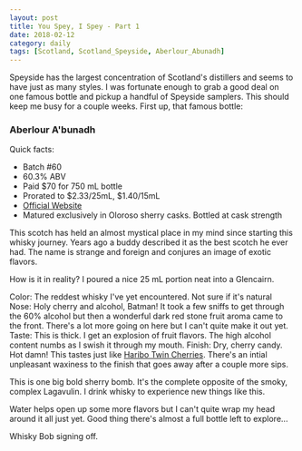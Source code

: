 ```yaml
---
layout: post
title: You Spey, I Spey - Part 1
date: 2018-02-12
category: daily
tags: [Scotland, Scotland_Speyside, Aberlour_Abunadh]
---
```


Speyside has the largest concentration of Scotland's distillers and seems to have just as many styles. I was fortunate enough to grab a good deal on one famous bottle and pickup a handful of Speyside samplers. This should keep me busy for a couple weeks. First up, that famous bottle:

### Aberlour A'bunadh

Quick facts:
* Batch #60
* 60.3% ABV
* Paid $70 for 750 mL bottle
* Prorated to $2.33/25mL, $1.40/15mL
* [Official Website](http://www.aberlour.com/us/range/aberlour-abunadh/)
* Matured exclusively in Oloroso sherry casks. Bottled at cask strength

This scotch has held an almost mystical place in my mind since starting this whisky journey. Years ago a buddy described it as the best scotch he ever had. The name is strange and foreign and conjures an image of exotic flavors.

How is it in reality? I poured a nice 25 mL portion neat into a Glencairn.

Color: The reddest whisky I've yet encountered. Not sure if it's natural
Nose: Holy cherry and alcohol, Batman! It took a few sniffs to get through the 60% alcohol but then a wonderful dark red stone fruit aroma came to the front. There's a lot more going on here but I can't quite make it out yet.
Taste: This is thick. I get an explosion of fruit flavors. The high alcohol content numbs as I swish it through my mouth.
Finish: Dry, cherry candy. Hot damn! This tastes just like [Haribo Twin Cherries](https://www.amazon.com/Haribo-Gummi-Candy-Happy-Cherries/dp/B000EVT04M?th=1). There's an intial unpleasant waxiness to the finish that goes away after a couple more sips.

This is one big bold sherry bomb. It's the complete opposite of the smoky, complex Lagavulin. I drink whisky to experience new things like this.

Water helps open up some more flavors but I can't quite wrap my head around it all just yet. Good thing there's almost a full bottle left to explore...

Whisky Bob signing off.
